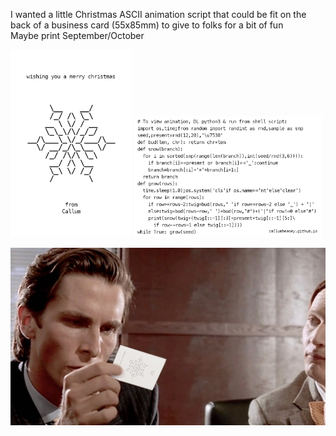 I wanted a little Christmas ASCII animation script that could be fit on the back of a business card (55x85mm) to give to folks for a bit of fun  
Maybe print September/October  

<img src="./img/cardfront.png" style="height:300px"> <img src="./img/cardback.png" style="width:300px">

![](./img/bale.jpg)  